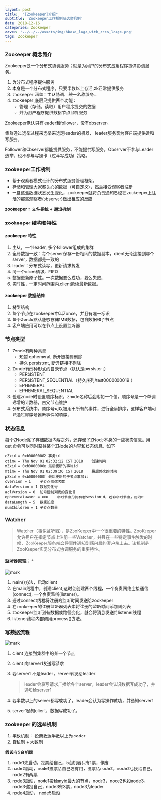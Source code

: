 ```yaml
---
layout: post
title:  "[Zookeeper]介绍"
subtitle: 'Zookeeper工作机制及选举机制'
date: 2018-12-16
categories: Zookeeper
cover: '../../../assets/img/hbase_logo_with_orca_large.png'
tags: Zookeeper
---
```


### Zookeeper 概念简介

Zookeeper是一个分布式协调服务；就是为用户的分布式应用程序提供协调服务。
1. 为分布式程序提供服务
2. 本身是一个分布式程序，只要半数以上存活,zk正常提供服务
3. zookeeper 涵盖：主从协调、统一名称服务...
4. zookeeper 底层只提供两个功能：
    - 管理（存储，读取）用户程序提交的数据
    - 并为用户程序提供数据节点监听服务
    

Zookeeper默认只有leader和follower，没有observer。  

集群通过选举过程来选举来选定leader的机器， leader服务器为客户端提供读和写服务。  

Follower和Observer都能提供服务，不能提供写服务。Observer不参与Leader选举，也不参与写操作（过半写成功）策略。

### zookeeper工作机制 

- 基于观察者模式设计的分布式服务管理框架。  
- 存储和管理大家都关心的数据（可自定义），然后接受观察者注册
- 一旦这些数据状态发生变化，zookeeper就将负责通知已经在zookeeper上注册的那些观察者(observer)做出相应的反应


**zookeeper = 文件系统 + 通知机制**

### zookeeper 结构和特性

#### zookeeper 特性

1. 主从，一个leader, 多个follower组成的集群
2. 全局数据一致：每个server保存一份相同的数据副本，client无论连接到哪个server，数据都是一致的
3. leader：分布式读写，更新请求转发
4. 同一个client请求，FIFO
5. 数据更新原子性。一次数据要么成功，要么失败。
6. 实时性，一定时间范围内,client能读最新数据。

#### zookeeper 数据结构

1. 树型结构
2. 每个节点在zookeeper中叫Zonde，并且有唯一标识
3. 每个Zonde默认能够存储1MB数据，包含数据和子节点
4. 客户端应用可以在节点上设置监听器

### 节点类型

1. Zonde有两种类型
    - 短暂 ephemeral, 断开链接即删除
    - 持久 persistent, 断开链接不删除
2. Zonde有四种形式的目录节点（默认是persistent）
    - PERSISTENT
    - PERSISTENT_SEQUENTIAL（持久序列/test0000000019 ）
    - EPHEMERAL
    - EPHEMERAL_SEQUENTIAL
3. 创建znode时设置顺序标识，znode名称后会附加一个值，顺序号是一个单调递增的计数器，由父节点维护
4. 分布式系统中，顺序号可以被用于所有的事件，进行全局排序，这样客户端可以通过顺序号推断事件的顺序。

### 状态信息
每个ZNode除了存储数据内容之外，还存储了ZNode本身的一些状态信息。用 get 命令可以同时获得某个ZNode的内容和状态信息。如下：
```
cZxid = 0xb00000002	事务id
ctime = Thu Nov 01 02:32:12 CST 2018	创建时间
mZxid = 0xb0000000e	最后更新的事物id
mtime = Thu Nov 01 02:39:36 CST 2018	最后修改的时间
pZxid = 0xb0000000f	最后更新的子节点事务id
cversion = 1	子节点修改次数
dataVersion = 1	数据变化号
aclVersion = 0	访问控制列表的变化号
ephemeralOwner = 0x0	临时节点的拥有者sessionid，若非临时节点，则为0
dataLength = 5	数据长度
numChildren = 1	子节点数量
```
### Watcher
> Watcher（事件监听器），是ZooKeeper中一个很重要的特性。ZooKeeper允许用户在指定节点上注册一些Watcher，并且在一些特定事件触发的时候，ZooKeeper服务端会将事件通知到感兴趣的客户端上去。该机制是ZooKeeper实现分布式协调服务的重要特性。

#### 监听器原理： * 
![mark](https://xlactive-1258062314.cos.ap-chengdu.myqcloud.com/kDb2J2mA4i.png)  

1. main()方法，启动client
2. 在main线程中，创建client,这时会创建两个线程，一个负责网络连接通信(connect), 一个负责监听(listener)。
3. 通过connect线程将注册的监听时间发送给zookeeper
4. 在zookeeper的注册监听器列表中将注册的监听时间添加到列表
5. zookeeper监听到有数据或路径变化，就会将消息发送给listener线程
6. listener线程内部调用process()方法。

### 写数据流程
![mark](https://xlactive-1258062314.cos.ap-chengdu.myqcloud.com/3KdEaimBf6.png)

1. client 连接到集群中的某一个节点
2. client 向server1发送写请求
3. 若server1 不是leader，server转发给leader

    >  leader会将写请求广播给各个server，leader会认识数据写成功了，并通知给server1
4. 若半数以上的server都写成功了，leader会认为写操作成功，并通知server1
5. server1通知client，数据写成功了。

### zookeeper 的选举机制

1.  半数机制： 投票数达半数以上为leader
2.  自私制 + 大数制

**假设有5台机器**

1. node1先启动，投票给自己，5台机器只有1票，作废
2. node2启动，node1投票给自己没有用，投票给node2，node2也投给自己，node2有两票
3. node3启动，node1投给myid最大的节点，node3，node2也投node3，node3也投自己，node3有3票，node3为leader
4. node4启动， node5启动
   


